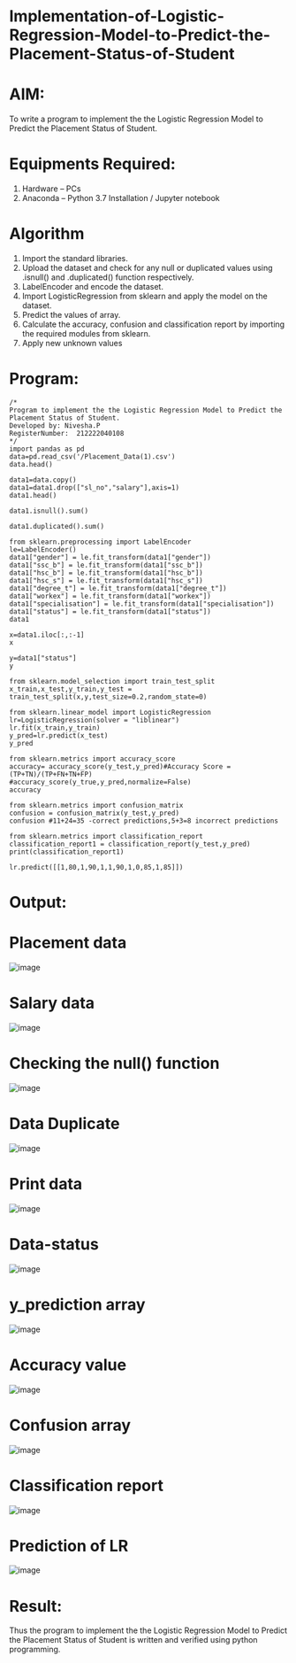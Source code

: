 # Implementation-of-Logistic-Regression-Model-to-Predict-the-Placement-Status-of-Student
# AIM:
To write a program to implement the the Logistic Regression Model to Predict the Placement Status of Student.
# Equipments Required:
1. Hardware – PCs
2. Anaconda – Python 3.7 Installation / Jupyter notebook
# Algorithm
1. Import the standard libraries.
2. Upload the dataset and check for any null or duplicated values using .isnull() and .duplicated() function respectively.
3. LabelEncoder and encode the dataset.
4. Import LogisticRegression from sklearn and apply the model on the dataset.
5. Predict the values of array.
6. Calculate the accuracy, confusion and classification report by importing the required modules from sklearn.
7. Apply new unknown values
# Program:
```
/*
Program to implement the the Logistic Regression Model to Predict the Placement Status of Student.
Developed by: Nivesha.P
RegisterNumber:  212222040108
*/
import pandas as pd
data=pd.read_csv('/Placement_Data(1).csv')
data.head()

data1=data.copy()
data1=data1.drop(["sl_no","salary"],axis=1)
data1.head()

data1.isnull().sum()

data1.duplicated().sum()

from sklearn.preprocessing import LabelEncoder
le=LabelEncoder()
data1["gender"] = le.fit_transform(data1["gender"])
data1["ssc_b"] = le.fit_transform(data1["ssc_b"])
data1["hsc_b"] = le.fit_transform(data1["hsc_b"])
data1["hsc_s"] = le.fit_transform(data1["hsc_s"])
data1["degree_t"] = le.fit_transform(data1["degree_t"])
data1["workex"] = le.fit_transform(data1["workex"])
data1["specialisation"] = le.fit_transform(data1["specialisation"])
data1["status"] = le.fit_transform(data1["status"])
data1

x=data1.iloc[:,:-1]
x

y=data1["status"]
y

from sklearn.model_selection import train_test_split
x_train,x_test,y_train,y_test = train_test_split(x,y,test_size=0.2,random_state=0)

from sklearn.linear_model import LogisticRegression
lr=LogisticRegression(solver = "liblinear")
lr.fit(x_train,y_train)
y_pred=lr.predict(x_test)
y_pred

from sklearn.metrics import accuracy_score
accuracy= accuracy_score(y_test,y_pred)#Accuracy Score = (TP+TN)/(TP+FN+TN+FP)
#accuracy_score(y_true,y_pred,normalize=False)
accuracy

from sklearn.metrics import confusion_matrix
confusion = confusion_matrix(y_test,y_pred)
confusion #11+24=35 -correct predictions,5+3=8 incorrect predictions

from sklearn.metrics import classification_report
classification_report1 = classification_report(y_test,y_pred)
print(classification_report1)

lr.predict([[1,80,1,90,1,1,90,1,0,85,1,85]])
```
# Output:
# Placement data
![image](https://github.com/niveshaprabu/Implementation-of-Logistic-Regression-Model-to-Predict-the-Placement-Status-of-Student/assets/122986499/ada71815-6be3-4329-ad09-bf10dcae964b)


# Salary data
![image](https://github.com/niveshaprabu/Implementation-of-Logistic-Regression-Model-to-Predict-the-Placement-Status-of-Student/assets/122986499/1d73f93d-70c7-41f7-8a32-402d9d456d85)


# Checking the null() function
![image](https://github.com/niveshaprabu/Implementation-of-Logistic-Regression-Model-to-Predict-the-Placement-Status-of-Student/assets/122986499/2bff798d-e82b-42dc-8893-770dd19e0bc2)


# Data Duplicate
![image](https://github.com/niveshaprabu/Implementation-of-Logistic-Regression-Model-to-Predict-the-Placement-Status-of-Student/assets/122986499/7267e759-db45-4e73-a005-1dd918988dba)


# Print data
![image](https://github.com/niveshaprabu/Implementation-of-Logistic-Regression-Model-to-Predict-the-Placement-Status-of-Student/assets/122986499/4bf82ed3-6d7e-4ce0-93ed-0eee29d4853c)


# Data-status
![image](https://github.com/niveshaprabu/Implementation-of-Logistic-Regression-Model-to-Predict-the-Placement-Status-of-Student/assets/122986499/1a9f7b0a-aa17-4137-89d9-0629d465581f)


# y_prediction array
![image](https://github.com/niveshaprabu/Implementation-of-Logistic-Regression-Model-to-Predict-the-Placement-Status-of-Student/assets/122986499/6911fa22-34f8-4de5-93ea-e9b9a13ddb82)


# Accuracy value
![image](https://github.com/niveshaprabu/Implementation-of-Logistic-Regression-Model-to-Predict-the-Placement-Status-of-Student/assets/122986499/5842b86d-528f-4dbc-a17d-e9de74f0eb37)


# Confusion array
![image](https://github.com/niveshaprabu/Implementation-of-Logistic-Regression-Model-to-Predict-the-Placement-Status-of-Student/assets/122986499/cbc127df-90e2-42a3-af5d-2d3dfdec95af)


# Classification report
![image](https://github.com/niveshaprabu/Implementation-of-Logistic-Regression-Model-to-Predict-the-Placement-Status-of-Student/assets/122986499/8811b421-c018-4b7b-8def-bb604d516037)


# Prediction of LR
![image](https://github.com/niveshaprabu/Implementation-of-Logistic-Regression-Model-to-Predict-the-Placement-Status-of-Student/assets/122986499/a5b0ad03-9291-4828-b638-4dfc7f516d88)


# Result:
Thus the program to implement the the Logistic Regression Model to Predict the Placement Status of Student is written and verified using python programming.
